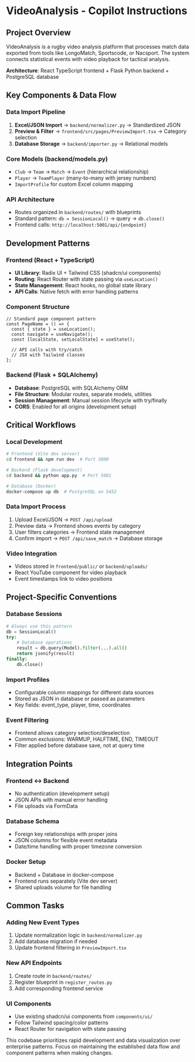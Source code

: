 # VideoAnalysis - Copilot Instructions

## Project Overview
VideoAnalysis is a rugby video analysis platform that processes match data exported from tools like LongoMatch, Sportscode, or Nacsport. The system connects statistical events with video playback for tactical analysis.

**Architecture**: React TypeScript frontend + Flask Python backend + PostgreSQL database

## Key Components & Data Flow

### Data Import Pipeline
1. **Excel/JSON Import** → `backend/normalizer.py` → Standardized JSON
2. **Preview & Filter** → `frontend/src/pages/PreviewImport.tsx` → Category selection
3. **Database Storage** → `backend/importer.py` → Relational models

### Core Models (backend/models.py)
- `Club` → `Team` → `Match` → `Event` (hierarchical relationship)
- `Player` → `TeamPlayer` (many-to-many with jersey numbers)
- `ImportProfile` for custom Excel column mapping

### API Architecture
- Routes organized in `backend/routes/` with blueprints
- Standard pattern: `db = SessionLocal()` → query → `db.close()`
- Frontend calls: `http://localhost:5001/api/{endpoint}`

## Development Patterns

### Frontend (React + TypeScript)
- **UI Library**: Radix UI + Tailwind CSS (shadcn/ui components)
- **Routing**: React Router with state passing via `useLocation()`
- **State Management**: React hooks, no global state library
- **API Calls**: Native fetch with error handling patterns

### Component Structure
```tsx
// Standard page component pattern
const PageName = () => {
  const { state } = useLocation();
  const navigate = useNavigate();
  const [localState, setLocalState] = useState();
  
  // API calls with try/catch
  // JSX with Tailwind classes
};
```

### Backend (Flask + SQLAlchemy)
- **Database**: PostgreSQL with SQLAlchemy ORM
- **File Structure**: Modular routes, separate models, utilities
- **Session Management**: Manual session lifecycle with try/finally
- **CORS**: Enabled for all origins (development setup)

## Critical Workflows

### Local Development
```bash
# Frontend (Vite dev server)
cd frontend && npm run dev  # Port 3000

# Backend (Flask development)
cd backend && python app.py  # Port 5001

# Database (Docker)
docker-compose up db  # PostgreSQL on 5432
```

### Data Import Process
1. Upload Excel/JSON → `POST /api/upload`
2. Preview data → Frontend shows events by category
3. User filters categories → Frontend state management
4. Confirm import → `POST /api/save_match` → Database storage

### Video Integration
- Videos stored in `frontend/public/` or `backend/uploads/`
- React YouTube component for video playback
- Event timestamps link to video positions

## Project-Specific Conventions

### Database Sessions
```python
# Always use this pattern
db = SessionLocal()
try:
    # Database operations
    result = db.query(Model).filter(...).all()
    return jsonify(result)
finally:
    db.close()
```

### Import Profiles
- Configurable column mappings for different data sources
- Stored as JSON in database or passed as parameters
- Key fields: event_type, player, time, coordinates

### Event Filtering
- Frontend allows category selection/deselection
- Common exclusions: WARMUP, HALFTIME, END, TIMEOUT
- Filter applied before database save, not at query time

## Integration Points

### Frontend ↔ Backend
- No authentication (development setup)
- JSON APIs with manual error handling
- File uploads via FormData

### Database Schema
- Foreign key relationships with proper joins
- JSON columns for flexible event metadata
- Date/time handling with proper timezone conversion

### Docker Setup
- Backend + Database in docker-compose
- Frontend runs separately (Vite dev server)
- Shared uploads volume for file handling

## Common Tasks

### Adding New Event Types
1. Update normalization logic in `backend/normalizer.py`
2. Add database migration if needed
3. Update frontend filtering in `PreviewImport.tsx`

### New API Endpoints
1. Create route in `backend/routes/`
2. Register blueprint in `register_routes.py`
3. Add corresponding frontend service

### UI Components
- Use existing shadcn/ui components from `components/ui/`
- Follow Tailwind spacing/color patterns
- React Router for navigation with state passing

This codebase prioritizes rapid development and data visualization over enterprise patterns. Focus on maintaining the established data flow and component patterns when making changes.
